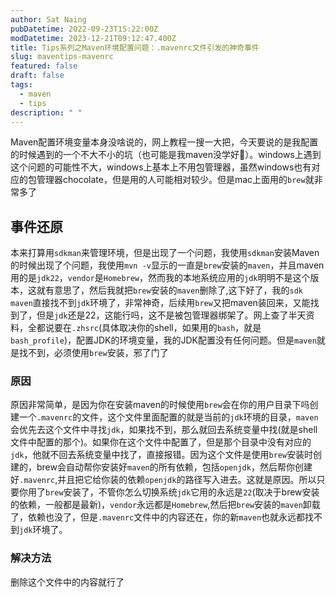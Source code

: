 ```yaml
---
author: Sat Naing
pubDatetime: 2022-09-23T15:22:00Z
modDatetime: 2023-12-21T09:12:47.400Z
title: Tips系列之Maven环境配置问题：.mavenrc文件引发的神奇事件
slug: maventips-mavenrc
featured: false
draft: false
tags:
  - maven
  - tips
description: " "
---
```


Maven配置环境变量本身没啥说的，网上教程一搜一大把，今天要说的是我配置的时候遇到的一个不大不小的坑（也可能是我maven没学好🤔️）。windows上遇到这个问题的可能性不大，windows上基本上不用包管理器，虽然windows也有对应的包管理器chocolate，但是用的人可能相对较少。但是mac上面用的`brew`就非常多了

## 事件还原

本来打算用`sdkman`来管理环境，但是出现了一个问题，我使用`sdkman`安装Maven的时候出现了个问题，我使用`mvn -v`显示的一直是`brew`安装的`maven`，并且maven用的是`jdk22`，`vendor`是`Homebrew`，然而我的本地系统应用的`jdk`明明不是这个版本，这就有意思了，然后我就把`brew`安装的`maven`删除了,这下好了，我的`sdk maven`直接找不到`jdk`环境了，非常神奇，后续用`brew`又把maven装回来，又能找到了，但是`jdk`还是22，这能行吗，这不是被包管理器绑架了。网上查了半天资料，全都说要在`.zhsrc`(具体取决你的shell，如果用的`bash`，就是`bash_profile`)，配置JDK的环境变量，我的JDK配置没有任何问题。但是`maven`就是找不到，必须使用`brew`安装，邪了门了

### 原因

原因非常简单，是因为你在安装maven的时候使用`brew`会在你的用户目录下吗创建一个`.mavenrc`的文件，这个文件里面配置的就是当前的`jdk`环境的目录，`maven`会优先去这个文件中寻找`jdk`，如果找不到，那么就回去系统变量中找(就是shell文件中配置的那个)。如果你在这个文件中配置了，但是那个目录中没有对应的`jdk`，他就不回去系统变量中找了，直接报错。因为这个文件是使用`brew`安装时创建的，brew会自动帮你安装好`maven`的所有依赖，包括`openjdk`，然后帮你创建好`.mavenrc`,并且把它给你装的依赖`openjdk`的路径写入进去。这就是原因。所以只要你用了`brew`安装了，不管你怎么切换系统`jdk`它用的永远是`22`(取决于brew安装的依赖，一般都是最新)，`vendor`永远都是`Homebrew`,然后把`brew`安装的`maven`卸载了，依赖也没了，但是`.mavenrc`文件中的内容还在，你的新`maven`也就永远都找不到`jdk`环境了。

### 解决方法

删除这个文件中的内容就行了
